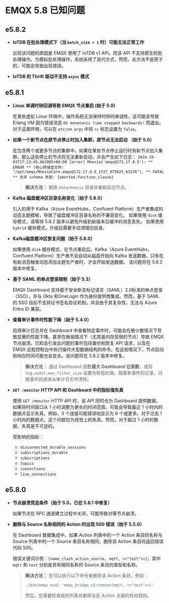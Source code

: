 # EMQX 5.8 已知问题

## e5.8.2

- **IoTDB 在批处理模式下（当 `batch_size > 1` 时）可能无法正常工作**

  出现该问题的原因是 EMQX 使用了 IoTDB v1 API，而该 API 不支持原生的批处理操作。为模拟批处理操作，系统采用了迭代方式，然而，此方法不是原子的，可能会导致出现错误。

- **IoTDB 的 Thrift 驱动不支持 `async` 模式**

## e5.8.1

- **Linux 单调时钟回调导致 EMQX 节点重启 (始于 5.0)**

  在某些虚拟 Linux 环境中，操作系统无法保持时钟的单调性，这可能会导致 Erlang VM 因为错误消息 `OS monotonic time stepped backwards!` 而退出。对于这类环境，可以在 `etc/vm.args` 中将 `+c` 标志设置为 `false`。

- **如果一个新节点在原节点停止时加入集群，原节点无法启动 （始于 5.0）**

  在包含两个或更多节点的集群中，如果在某些节点停止运行时有新节点加入集群，那么这些停止的节点将无法重新启动，并会产生如下日志： `2024-10-03T17:13:45.063985+00:00 [error] Mnesia('emqx@172.17.0.5'): ** ERROR ** (核心转储至文件: "/opt/emqx/MnesiaCore.emqx@172.17.0.5_1727_975625_63176"), ** FATAL ** 合并 schema 失败: {aborted,function_clause}`

  > **解决方法：** 删除 `data/mnesia` 目录并重新启动节点。

  <!-- https://emqx.atlassian.net/browse/EMQX-12290 -->

- **Kafka 磁盘缓冲区目录名称变化（始于 5.8.0）**

  引入的用于 Kafka（Azure EventHubs，Confluent Platform）生产者集成的动态主题模板，导致了磁盘缓冲区目录名称的不兼容变化。 如果使用 `disk` 缓存模式，请等待 5.8.2 版本以避免升级到新版本后缓冲的消息丢失。 如果使用 `hybrid` 缓存模式，升级后需要手动清理旧目录。

  <!-- https://emqx.atlassian.net/browse/EMQX-13248 -->

- **Kafka磁盘缓冲区恢复问题（始于 5.8.0）**

  如果使用 `disk` 缓存模式，在节点重启后，Kafka（Azure EventHubs，Confluent Platform）生产者不会自动从磁盘开始向 Kafka 发送数据。只有在有新消息触发动态添加主题生产者时，才会开始发送数据。 该问题将在 5.8.2 版本中修复。

  <!-- https://emqx.atlassian.net/browse/EMQX-13242 -->

- **基于 SAML 的单点登录限制（始于 5.3）**

  EMQX Dashboard 支持基于安全断言标记语言（SAML）2.0标准的单点登录（SSO），并与 Okta 和OneLogin 作为身份提供商集成。然而，基于 SAML 的 SSO 目前不支持证书签名验证机制，并且由于其复杂性，无法与 Azure Entra ID 兼容。

- **查看审计事件时性能下降（始于 5.4.0）**

  启用审计日志并在 Dashboard 中查看特定事件时，可能会在极少数情况下导致显著的性能下降，甚至在极端情况下（尤其是内存受限的节点）导致 EMQX 节点崩溃。已知会引发此问题的事件包括备份和恢复 API 请求，以及在 EMQX 远程控制台中执行操作大型数据结构的命令。在这些情况下，节点启动和响应时间可能也会变长。该问题将在 5.8.2 版本中修复。

  > **解决方法：** 通过 Dashboard 调整**最大 Dashboard 记录数**，或将 `log.audit.max_filter_size` 设置为较低的值。随着新事件的记录，问题事件将逐渐从审计日志中清除。

- **`GET /monitor` HTTP API 和 Dashboard 中的指标值失真**

  使用 `GET /monitor` HTTP API 时，该 API 同时也为 Dashboard 提供数据。如果将时间窗口从 1 小时调整为更长的时间范围，可能会导致最近 1 小时内的数据点显示失真。例如，3 个连接可能错误地显示为 9 个或更多。对于过去 1 小时内的数据点，这个问题仅为视觉上的失真。然而，对于超过 1 小时的数据，失真是不可逆的。

  受影响的指标：

  - `disconnected_durable_sessions`
  - `subscriptions_durable`
  - `subscriptions`
  - `topics`
  - `connections`
  - `live_connections`

## e5.8.0

- **节点崩溃竞态条件（始于 5.0，已在 5.8.1 中修复）**

  如果节点在 RPC 通道建立过程中关闭，可能导致对等节点崩溃。

- **删除与 Source 名称相同的 Action 时出现 500 错误（始于 5.5.0）**

  在 Dashboard 数据集成中，如果 Action 列表中的一个 Action 条目的名称与 Source 列表中的一个 Source 条目名称相同，删除该 Action 条目将返回错误代码 500。

  错误关键词示例：`{name_clash_action_source, mqtt, <<"test">>}`，其中 `mqtt` 和 `test` 分别是具有相同名称的 Source 条目的类型和名称。

  > **解决方法：** 您可以执行以下命令来删除该 Action 条目，例如：
  >
  > ```bash
  > ./bin/emqx eval 'emqx_bridge_v2:remove(mqtt, <<"test">>)'
  > ```
  >
  > 然后，您需要检查规则列表并删除与此 Action 关联的任何规则。
